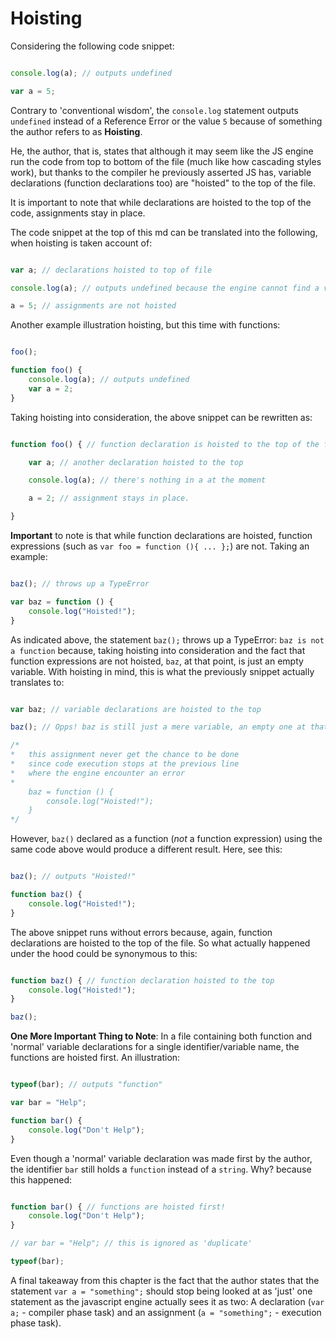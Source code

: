 # Hoisting

Considering the following code snippet:

```javascript

console.log(a); // outputs undefined

var a = 5;

```

Contrary to 'conventional wisdom', the `console.log` statement outputs `undefined` instead of a Reference Error or the value `5` because of something the author refers to as **Hoisting**.

He, the author, that is, states that although it may seem like the JS engine run the code from top to bottom of the file (much like how cascading styles work), but thanks to the compiler he previously asserted JS has, variable declarations (function declarations too) are "hoisted" to the top of the file.

It is important to note that while declarations are hoisted to the top of the code, assignments stay in place.

The code snippet at the top of this md can be translated into the following, when hoisting is taken account of:

```javascript

var a; // declarations hoisted to top of file

console.log(a); // outputs undefined because the engine cannot find a value in the identifier yet

a = 5; // assignments are not hoisted

```

Another example illustration hoisting, but this time with functions:

```javascript

foo();

function foo() {
	console.log(a); // outputs undefined
	var a = 2;
}

```

Taking hoisting into consideration, the above snippet can be rewritten as:  

```javascript

function foo() { // function declaration is hoisted to the top of the file

	var a; // another declaration hoisted to the top

	console.log(a); // there's nothing in a at the moment

	a = 2; // assignment stays in place.

}

```

**Important** to note is that while function declarations are hoisted, function expressions (such as `var foo = function (){ ... };`) are not. Taking an example:

```javascript

baz(); // throws up a TypeError

var baz = function () {
	console.log("Hoisted!");
}

```

As indicated above, the statement `baz();` throws up a TypeError: `baz is not a function` because, taking hoisting into consideration and the fact that function expressions are not hoisted, `baz`, at that point, is just an empty variable. With hoisting in mind, this is what the previously snippet actually translates to:  

```javascript

var baz; // variable declarations are hoisted to the top

baz(); // Opps! baz is still just a mere variable, an empty one at that!

/*
*	this assignment never get the chance to be done
* 	since code execution stops at the previous line
* 	where the engine encounter an error
*
	baz = function () {
		console.log("Hoisted!");
	}
*/

```

However, `baz()` declared as a function (_not_ a function expression) using the same code above would produce a different result. Here, see this:  

```javascript

baz(); // outputs "Hoisted!"

function baz() {
	console.log("Hoisted!");
}

```

The above snippet runs without errors because, again, function declarations are hoisted to the top of the file. So what actually happened under the hood could be synonymous to this:  

```javascript

function baz() { // function declaration hoisted to the top
	console.log("Hoisted!");
}

baz();

```

**One More Important Thing to Note**: In a file containing both function and 'normal' variable declarations for a single identifier/variable name, the functions are hoisted first. An illustration:  

```javascript

typeof(bar); // outputs "function"

var bar = "Help";

function bar() {
	console.log("Don't Help");
}

```

Even though a 'normal' variable declaration was made first by the author, the identifier `bar` still holds a `function` instead of a `string`. Why? because this happened:  

```javascript

function bar() { // functions are hoisted first!
	console.log("Don't Help");
}

// var bar = "Help"; // this is ignored as 'duplicate'

typeof(bar);

```

A final takeaway from this chapter is the fact that the author states that the statement `var a = "something";` should stop being looked at as 'just' one statement as the javascript engine actually sees it as two: A declaration (`var a;` - compiler phase task) and an assignment (`a = "something";` - execution phase task).